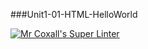 ###Unit1-01-HTML-HelloWorld

[![Mr Coxall's Super Linter](https://github.com/ICD2O-Digital-Tech-AtriSarker/Unit1-01-HTML-HelloWorld/workflows/Mr%20Coxall's%20Super%20Linter/badge.svg)](https://github.com/<OWNER>/<REPOSITORY>/actions/)
